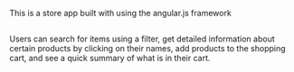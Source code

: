 This is a store app built with using the angular.js framework

##

Users can search for items using a filter, get detailed information about
certain products by clicking on their names, add products to
the shopping cart, and see a quick summary of what is in their cart.